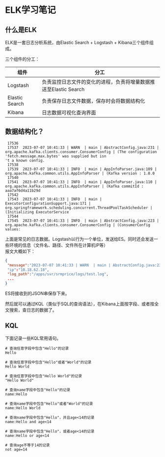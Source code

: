 # ELK学习笔记

## 什么是ELK

ELK是一套日志分析系统，由Elastic Search + Logstash + Kibana三个组件组成。  

三个组件的分工：  

|组件           |分工|
|---            |---|
|Logstash       |负责监控日志文件的变化的进程，负责将增量数据推送至Elastic Search|
|Elastic Search |负责保存日志文件数据，保存时会将数据结构化|
|Kibana         |日志数据可视化查询界面|

## 数据结构化？

```log
 17536  
 17537  2023-07-07 10:41:33 | WARN  | main | AbstractConfig.java:231 | org.apache.kafka.clients.consumer.ConsumerConfig | (The configuration 'fetch.message.max.bytes' was supplied but isn
't a known config.
 17538  
 17539  2023-07-07 10:41:33 | INFO  | main | AppInfoParser.java:109 | org.apache.kafka.common.utils.AppInfoParser | (Kafka version : 1.0.0
 17540  
 17541  2023-07-07 10:41:33 | INFO  | main | AppInfoParser.java:110 | org.apache.kafka.common.utils.AppInfoParser | (Kafka commitId : aaa7af6d4a11b29d
 17542  
 17543  2023-07-07 10:41:33 | INFO  | main | ExecutorConfigurationSupport.java:171 | org.springframework.scheduling.concurrent.ThreadPoolTaskScheduler | (Initializing ExecutorService 
 17544  
 17545  2023-07-07 10:41:33 | INFO  | main | AbstractConfig.java:223 | org.apache.kafka.clients.consumer.ConsumerConfig | (ConsumerConfig values: 
```

上面是常见的日志数据。Logstash以行为一个单位，发送给ES。同时还会发送一些环境的信息（文件名、路径、文件所在计算机IP等）  
报文大概如下：  
```json
{
 "message":"2023-07-07 10:41:33 | WARN  | main | AbstractConfig.java:231 | org.apache.kafka.clients.consumer.ConsumerConfig | (The configuration 'fetch.message.max.bytes' was supplied but isn't a known config."
 "ip":"10.18.62.18",
 "log_path":"/apps/svr/srmprice/logs/test.log",
 ...
}
```

ES将接收到的JSON串保存下来。

然后就可以通过KQL（类似于SQL的查询语法），在Kibana上面按字段、或者按全文搜索，查日志的数据了。


## KQL

下面记录一些KQL常用语句。 

```
# 查询任意字段中包含"Hello"的记录
Hello 

# 查询任意字段中包含"Hello"或者"World"的记录
Hello World 

# 查询任意字段中包含"Hello World"的记录
"Hello World"

# 查询name字段中包含"Hello"的记录
name:Hello

# 查询name字段中包含"Hello"或者"World"的记录
name:Hello World 

# 查询name字段中包含"Hello"，并且age<14的记录
name:Hello and age<14  

# 查询name字段中包含"Hello"，或者age<14的记录
name:Hello or age<14  

# 查询age不等于14的记录
not age=14 
```